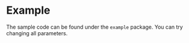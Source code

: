 # Example
The sample code can be found under the `example` package. You can try changing all parameters.